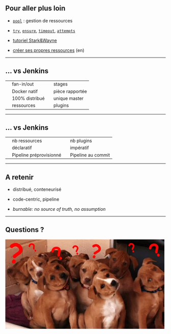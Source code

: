 ## Pour aller plus loin

* [`pool`](https://github.com/concourse/pool-resource) : gestion de ressources

* [`try`](https://concourse-ci.org/try-step.html), [`ensure`](https://concourse-ci.org/ensure-step-hook.html), [`timeout`](https://concourse-ci.org/timeout-step-modifier.html), [`attempts`](https://concourse-ci.org/attempts-step-modifier.html)

* [tutoriel Stark&Wayne](https://concoursetutorial.com/)

* [créer ses propres ressources](https://content.pivotal.io/blog/developing-a-custom-concourse-resource) (en)

---

## ... vs Jenkins

<table class="versus">
    <tbody>
        <tr class="better">  <td></td> <td>fan-in/out</td> <td></td> <td>stages</td>   </tr>
        <tr class="better">  <td></td> <td>Docker natif</td> <td></td> <td>pièce rapportée</td>   </tr>
        <tr class="better">  <td></td> <td>100% distribué</td> <td></td> <td>unique master</td>   </tr>
        <tr class="better">  <td></td> <td>ressources</td> <td></td> <td>plugins</td>   </tr>
    </tbody>
</table>

---

## ... vs Jenkins

<table class="versus">
    <tbody>
        <tr class="worse">   <td></td> <td>nb ressources</td> <td></td> <td>nb plugins</td>   </tr>
        <tr class="worse">   <td></td> <td>déclaratif</td> <td></td> <td>impératif</td>   </tr>
        <tr class="worse">   <td></td> <td>Pipeline préprovisionné</td> <td></td> <td>Pipeline au commit</td>   </tr>
    </tbody>
</table>

---

## A retenir

* distribué, conteneurisé

* code-centric, pipeline

* _burnable: no source of truth, no assumption_

---

## Questions ?

![Questions ?](assets/img/question.gif)
